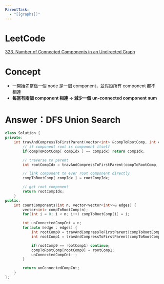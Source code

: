 ```yaml
---
ParentTask:
  - "[[graphs]]"
---
```


# LeetCode
[323. Number of Connected Components in an Undirected Graph](https://leetcode.com/problems/number-of-connected-components-in-an-undirected-graph/)

# Concept
- 一開始先當做一個 node 是一個 component，並假設所有 component 都不相連
- **每當有兩個 component 相連 -> 減少一個 un-connected component num**

# Answer：DFS Union Search
```Cpp
class Solution {
private:
    int travAndCompressToFirstParent(vector<int> &compToRootComp, int compIdx) {
        // if component root is component itself
        if(compToRootComp[ compIdx ] == compIdx) return compIdx;

        // traverse to parent
        int rootCompIdx = travAndCompressToFirstParent(compToRootComp, compToRootComp[ compIdx ]);

        // link component to ever root component directly
        compToRootComp[ compIdx ] = rootCompIdx;

        // get root component
        return rootCompIdx;
    }
public:
    int countComponents(int n, vector<vector<int>>& edges) {
        vector<int> compToRootComp(n);
        for(int i = 0; i < n; i++) compToRootComp[i] = i;

        int unConnectedCompCnt = n;
        for(auto &edge : edges) {
            int rootComp0 = travAndCompressToFirstParent(compToRootComp, edge[0]);
            int rootComp1 = travAndCompressToFirstParent(compToRootComp, edge[1]);

            if(rootComp0 == rootComp1) continue;
            compToRootComp[rootComp0] = rootComp1;
            unConnectedCompCnt--;
        }

        return unConnectedCompCnt;
    }
};

```